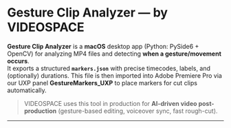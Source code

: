# Gesture Clip Analyzer — by VIDEOSPACE

**Gesture Clip Analyzer** is a **macOS** desktop app (Python: PySide6 + OpenCV) for analyzing MP4 files and detecting **when a gesture/movement occurs**.  
It exports a structured **`markers.json`** with precise timecodes, labels, and (optionally) durations. This file is then imported into Adobe Premiere Pro via our UXP panel **GestureMarkers_UXP** to place markers for cut clips automatically.

> VIDEOSPACE uses this tool in production for **AI-driven video post-production** (gesture-based editing, voiceover sync, fast rough-cut).

---
